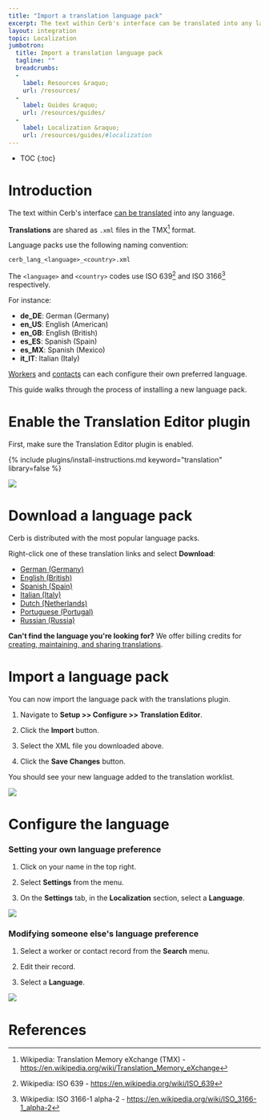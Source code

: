 ```yaml
---
title: "Import a translation language pack"
excerpt: The text within Cerb's interface can be translated into any language. This guide walks through the process of installing a new language pack.
layout: integration
topic: Localization
jumbotron:
  title: Import a translation language pack
  tagline: ""
  breadcrumbs:
  -
    label: Resources &raquo;
    url: /resources/
  -
    label: Guides &raquo;
    url: /resources/guides/
  -
    label: Localization &raquo;
    url: /resources/guides/#localization
---
```


* TOC
{:toc}

# Introduction

The text within Cerb's interface [can be translated](/guides/localization/create-translation/) into any language.

**Translations** are shared as `.xml` files in the TMX[^tmx] format.

Language packs use the following naming convention:

`cerb_lang_<language>_<country>.xml`

The `<language>` and `<country>` codes use ISO 639[^iso-639] and ISO 3166[^iso-3166] respectively.

For instance:

* **de_DE**: German (Germany)
* **en_US**: English (American)
* **en_GB**: English (British)
* **es_ES**: Spanish (Spain)
* **es_MX**: Spanish (Mexico)
* **it_IT**: Italian (Italy)

[Workers](/docs/workers/) and [contacts](/docs/contacts/) can each configure their own preferred language.

This guide walks through the process of installing a new language pack.

# Enable the Translation Editor plugin

First, make sure the Translation Editor plugin is enabled.

{% include plugins/install-instructions.md keyword="translation" library=false %}

<div class="cerb-screenshot">
<img src="/assets/images/guides/localization/enable-plugin.png" class="screenshot">
</div>

# Download a language pack

Cerb is distributed with the most popular language packs.

Right-click one of these translation links and select **Download**:

* [German (Germany)](https://raw.githubusercontent.com/cerb/cerb-release/v10.0/install/extras/translations/cerb_lang_de_DE.xml)
* [English (British)](https://raw.githubusercontent.com/cerb/cerb-release/v10.0/install/extras/translations/cerb_lang_en_GB.xml)
* [Spanish (Spain)](https://raw.githubusercontent.com/cerb/cerb-release/v10.0/install/extras/translations/cerb_lang_es_ES.xml)
* [Italian (Italy)](https://raw.githubusercontent.com/cerb/cerb-release/v10.0/install/extras/translations/cerb_lang_it_IT.xml)
* [Dutch (Netherlands)](https://raw.githubusercontent.com/cerb/cerb-release/v10.0/install/extras/translations/cerb_lang_nl_NL.xml)
* [Portuguese (Portugal)](https://raw.githubusercontent.com/cerb/cerb-release/v10.0/install/extras/translations/cerb_lang_pt_PT.xml)
* [Russian (Russia)](https://raw.githubusercontent.com/cerb/cerb-release/v10.0/install/extras/translations/cerb_lang_ru_RU.xml)

<div class="cerb-box note">
<p><b>Can't find the language you're looking for?</b> We offer billing credits for <a href="/guides/localization/create-translation/">creating, maintaining, and sharing translations</a>.</p>
</div>

# Import a language pack

You can now import the language pack with the translations plugin.

1. Navigate to **Setup >> Configure >> Translation Editor**.

1. Click the **Import** button.

1. Select the XML file you downloaded above.

1. Click the **Save Changes** button.

You should see your new language added to the translation worklist.

<div class="cerb-screenshot">
<img src="/assets/images/guides/localization/import.png" class="screenshot">
</div>

# Configure the language

### Setting your own language preference

1. Click on your name in the top right.

1. Select **Settings** from the menu.

1. On the **Settings** tab, in the **Localization** section, select a **Language**.

<div class="cerb-screenshot">
<img src="/assets/images/guides/localization/user-locale.png" class="screenshot">
</div>

### Modifying someone else's language preference

1. Select a worker or contact record from the **Search** menu.

1. Edit their record.

1. Select a **Language**.

<div class="cerb-screenshot">
<img src="/assets/images/guides/localization/worker-locale.png" class="screenshot">
</div>

# References

[^iso-3166]: Wikipedia: ISO 3166-1 alpha-2 - <https://en.wikipedia.org/wiki/ISO_3166-1_alpha-2>
[^iso-639]: Wikipedia: ISO 639 - <https://en.wikipedia.org/wiki/ISO_639>
[^tmx]: Wikipedia: Translation Memory eXchange (TMX) - <https://en.wikipedia.org/wiki/Translation_Memory_eXchange>
